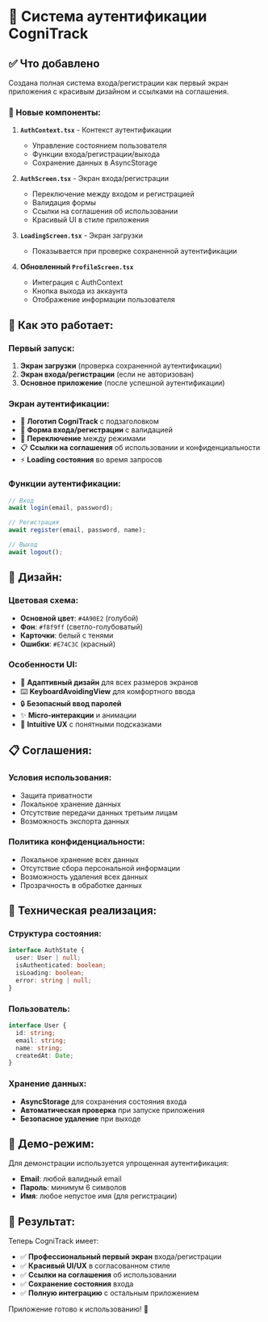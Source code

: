 # 🔐 Система аутентификации CogniTrack

## ✅ Что добавлено

Создана полная система входа/регистрации как первый экран приложения с красивым дизайном и ссылками на соглашения.

### 🎯 Новые компоненты:

1. **`AuthContext.tsx`** - Контекст аутентификации
   - Управление состоянием пользователя
   - Функции входа/регистрации/выхода
   - Сохранение данных в AsyncStorage

2. **`AuthScreen.tsx`** - Экран входа/регистрации
   - Переключение между входом и регистрацией
   - Валидация формы
   - Ссылки на соглашения об использовании
   - Красивый UI в стиле приложения

3. **`LoadingScreen.tsx`** - Экран загрузки
   - Показывается при проверке сохраненной аутентификации

4. **Обновленный `ProfileScreen.tsx`**
   - Интеграция с AuthContext
   - Кнопка выхода из аккаунта
   - Отображение информации пользователя

## 🚀 Как это работает:

### Первый запуск:
1. **Экран загрузки** (проверка сохраненной аутентификации)
2. **Экран входа/регистрации** (если не авторизован)
3. **Основное приложение** (после успешной аутентификации)

### Экран аутентификации:
- 🧠 **Логотип CogniTrack** с подзаголовком
- 📝 **Форма входа/регистрации** с валидацией
- 🔄 **Переключение** между режимами
- 📋 **Ссылки на соглашения** об использовании и конфиденциальности
- ⚡ **Loading состояния** во время запросов

### Функции аутентификации:
```typescript
// Вход
await login(email, password);

// Регистрация  
await register(email, password, name);

// Выход
await logout();
```

## 🎨 Дизайн:

### Цветовая схема:
- **Основной цвет**: `#4A90E2` (голубой)
- **Фон**: `#f8f9ff` (светло-голубоватый)
- **Карточки**: белый с тенями
- **Ошибки**: `#E74C3C` (красный)

### Особенности UI:
- 📱 **Адаптивный дизайн** для всех размеров экранов
- ⌨️ **KeyboardAvoidingView** для комфортного ввода
- 🔒 **Безопасный ввод паролей**
- ✨ **Micro-интеракции** и анимации
- 🎯 **Intuitive UX** с понятными подсказками

## 📋 Соглашения:

### Условия использования:
- Защита приватности
- Локальное хранение данных
- Отсутствие передачи данных третьим лицам
- Возможность экспорта данных

### Политика конфиденциальности:
- Локальное хранение всех данных
- Отсутствие сбора персональной информации  
- Возможность удаления всех данных
- Прозрачность в обработке данных

## 🔧 Техническая реализация:

### Структура состояния:
```typescript
interface AuthState {
  user: User | null;
  isAuthenticated: boolean;
  isLoading: boolean;
  error: string | null;
}
```

### Пользователь:
```typescript
interface User {
  id: string;
  email: string;
  name: string;
  createdAt: Date;
}
```

### Хранение данных:
- **AsyncStorage** для сохранения состояния входа
- **Автоматическая проверка** при запуске приложения
- **Безопасное удаление** при выходе

## 💾 Демо-режим:

Для демонстрации используется упрощенная аутентификация:
- **Email**: любой валидный email
- **Пароль**: минимум 6 символов
- **Имя**: любое непустое имя (для регистрации)

## 🎉 Результат:

Теперь CogniTrack имеет:
- ✅ **Профессиональный первый экран** входа/регистрации
- ✅ **Красивый UI/UX** в согласованном стиле
- ✅ **Ссылки на соглашения** об использовании
- ✅ **Сохранение состояния** входа
- ✅ **Полную интеграцию** с остальным приложением

Приложение готово к использованию! 🚀 